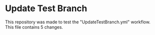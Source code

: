 # Update Test Branch

This repository was made to test the "UpdateTestBranch.yml" workflow.
This file contains 5 changes.
